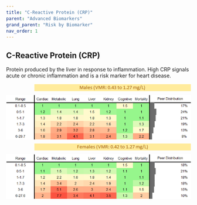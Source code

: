```yaml
---
title: "C-Reactive Protein (CRP)"
parent: "Advanced Biomarkers"
grand_parent: "Risk by Biomarker"
nav_order: 1
---
```



## C-Reactive Protein (CRP)


Protein produced by the liver in response to inflammation. High CRP signals acute or chronic inflammation and is a risk marker for heart disease.

<div style="display: flex; flex-direction: column; gap: 10px;">

  <img src="/assets/images/vmrbiomarker_crp__male.png" alt="C-Reactive Protein (CRP) VMR Male" style="margin-left: 15%">
  <img src="/assets/images/rr_crp__male.png" alt="C-Reactive Protein (CRP) RR Male">

  <img src="/assets/images/vmrbiomarker_crp__female.png" alt="C-Reactive Protein (CRP) VMR Female" style="margin-left: 15%; ">
  <img src="/assets/images/rr_crp__female.png" alt="C-Reactive Protein (CRP) RR Female">

</div>



